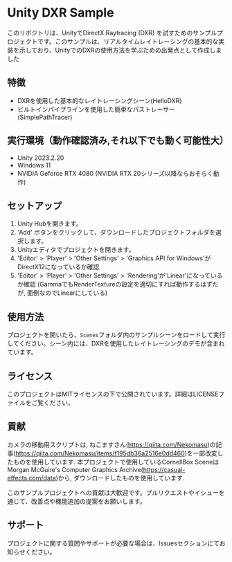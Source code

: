 # Unity DXR Sample

このリポジトリは、UnityでDirectX Raytracing (DXR) を試すためのサンプルプロジェクトです。このサンプルは、リアルタイムレイトレーシングの基本的な実装を示しており、UnityでのDXRの使用方法を学ぶための出発点として作成しました

## 特徴

- DXRを使用した基本的なレイトレーシングシーン(HelloDXR)
- ビルトインパイプラインを使用した簡単なパストレーサー(SimplePathTracer)

## 実行環境（動作確認済み,それ以下でも動く可能性大）

- Unity 2023.2.20
- Windows 11
- NVIDIA Geforce RTX 4080 (NVIDIA RTX 20シリーズ以降ならおそらく動作)

## セットアップ

1. Unity Hubを開きます。
2. 'Add' ボタンをクリックして、ダウンロードしたプロジェクトフォルダを選択します。
3. Unityエディタでプロジェクトを開きます。
4. 'Editor' > 'Player' > 'Other Settings' > 'Graphics API for Windows'がDirectX12になっているか確認
5. 'Editor' > 'Player' > 'Other Settings' > 'Rendering'が'Linear'になっているか確認
(GammaでもRenderTextureの設定を適切にすれば動作するはずだが, 面倒なのでLinearにしている)

## 使用方法

プロジェクトを開いたら、`Scenes`フォルダ内のサンプルシーンをロードして実行してください。シーン内には、DXRを使用したレイトレーシングのデモが含まれています。

## ライセンス

このプロジェクトはMITライセンスの下で公開されています。詳細はLICENSEファイルをご覧ください。

## 貢献

カメラの移動用スクリプトは, ねこますさん(https://qiita.com/Nekomasu)の記事(https://qiita.com/Nekomasu/items/f195db36a2516e0dd460)を一部改変したものを使用しています.
本プロジェクトで使用しているCornellBox SceneはMorgan McGuire's Computer Graphics Archive(https://casual-effects.com/data)から, ダウンロードしたものを使用しています.

このサンプルプロジェクトへの貢献は大歓迎です。プルリクエストやイシューを通じて、改善点や機能追加の提案をお願いします。

## サポート

プロジェクトに関する質問やサポートが必要な場合は、Issuesセクションにてお知らせください。

## 

